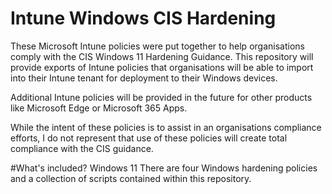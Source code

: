 # Intune Windows CIS Hardening

These Microsoft Intune policies were put together to help organisations comply with the CIS Windows 11 Hardening Guidance.
This repository will provide exports of Intune policies that organisations will be able to import into their Intune tenant for deployment to their Windows devices.

Additional Intune policies will be provided in the future for other products like Microsoft Edge or Microsoft 365 Apps.

While the intent of these policies is to assist in an organisations compliance efforts, I do not represent that use of these policies will create total compliance with the CIS guidance.

#What's included?
Windows 11
There are four Windows hardening policies and a collection of scripts contained within this repository.

